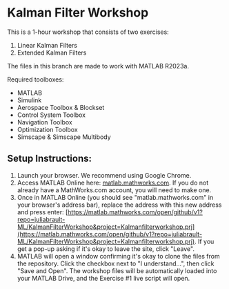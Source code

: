 # Kalman Filter Workshop
This is a 1-hour workshop that consists of two exercises:
1) Linear Kalman Filters
2) Extended Kalman Filters

The files in this branch are made to work with MATLAB R2023a.

Required toolboxes: 
* MATLAB
* Simulink
* Aerospace Toolbox & Blockset
* Control System Toolbox
* Navigation Toolbox
* Optimization Toolbox
* Simscape & Simscape Multibody

## Setup Instructions:
1. Launch your browser. We recommend using Google Chrome.
2. Access MATLAB Online here: [matlab.mathworks.com](matlab.mathworks.com). If you do not already have a MathWorks.com account, you will need to make one.
3. Once in MATLAB Online (you should see "matlab.mathworks.com" in your browser's address bar), replace the address with this new address and press enter: [https://matlab.mathworks.com/open/github/v1?repo=juliabrault-ML/KalmanFilterWorkshop&project=Kalmanfilterworkshop.prj](https://matlab.mathworks.com/open/github/v1?repo=juliabrault-ML/KalmanFilterWorkshop&project=Kalmanfilterworkshop.prj). If you get a pop-up asking if it's okay to leave the site, click "Leave".
4. MATLAB will open a window confirming it's okay to clone the files from the repository. Click the checkbox next to "I understand...", then click "Save and Open". The workshop files will be automatically loaded into your MATLAB Drive, and the Exercise #1 live script will open.
